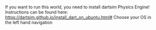 If you want to run this world, you need to install dartsim Physics Engine!
Instructions can be found here: https://dartsim.github.io/install_dart_on_ubuntu.html#
Choose your OS in the left hand navigation
